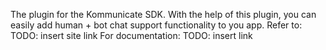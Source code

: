The plugin for the Kommunicate SDK.
With the help of this plugin, you can easily add human + bot chat support functionality to you app.
Refer to: TODO: insert site link
For documentation: TODO: insert link
